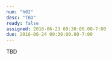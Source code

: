 ```yaml
---
num: "h02"
desc: "TBD"
ready: false
assigned: 2016-06-23 09:30:00.00-7:00
due: 2016-06-24 09:30:00.00-7:00
---
```


TBD
